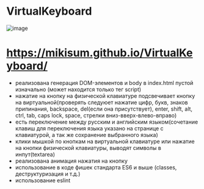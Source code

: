 # VirtualKeyboard

![image](https://user-images.githubusercontent.com/57707166/78716224-40702c00-7927-11ea-9cfb-4a55ffa35243.png)
# https://mikisum.github.io/VirtualKeyboard/


* реализована генерация DOM-элементов и body в index.html пустой изначально (может находится только тег script)
* нажатие на кнопку на физической клавиатуре подсвечивает кнопку на виртуальной(проверять следуюет нажатие цифр, букв, знаков припинания, backspace, del(если она присутствует), enter, shift, alt, ctrl, tab, caps lock, space, стрелки вниз-вверх-влево-вправо)
* есть переключение между русским и английским языком(сочетание клавиш для переключения языка указано на странице с клавиатурой, а так же сохранение выбранного языка)
* клики мышкой по кнопкам на виртуальной клавиатуре или нажатие на кнопки физической клавиатуры, выводят символы в инпут(textarea)
* реализована анимация нажатия на кнопку
* использование в коде фишек стандарта ES6 и выше (classes, деструктуризация и т.д.)
* использование eslint
